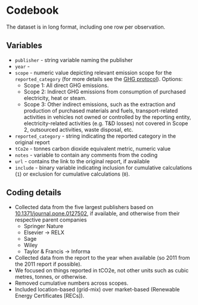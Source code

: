 # Codebook

The dataset is in long format, including one row per observation.

## Variables

* `publisher` - string variable naming the publisher
* `year` - 
* `scope` - numeric value depicting relevant emission scope for the `reported_category` (for more details see the [GHG protocol](https://ghgprotocol.org/calculationg-tools-faq)). Options: 
  * Scope 1: All direct GHG emissions.
  * Scope 2: Indirect GHG emissions from consumption of purchased electricity, heat or steam.
  * Scope 3: Other indirect emissions, such as the extraction and production of purchased materials and fuels, transport-related activities in vehicles not owned or controlled by the reporting entity, electricity-related activities (e.g. T&D losses) not covered in Scope 2, outsourced activities, waste disposal, etc.
* `reported_category` - string indicating the reported category in the original report
* `tCo2e` - tonnes carbon dioxide equivalent metric, numeric value
* `notes` - variable to contain any comments from the coding 
* `url` - contains the link to the original report, if available
* `include` - binary variable indicating inclusion for cumulative calculations (`1`) or exclusion for cumulative calculations (`0`).

## Coding details

* Collected data from the five largest publishers based on [10.1371/journal.pone.0127502](https://doi.org/10.1371/journal.pone.0127502), if available, and otherwise from their respective parent companies
  * Springer Nature
  * Elsevier -> RELX
  * Sage
  * Wiley
  * Taylor & Francis -> Informa
* Collected data from the report to the year when available (so 2011 from the 2011 report if possible).
* We focused on things reported in tCO2e, not other units such as cubic metres, tonnes, or otherwise.
* Removed cumulative numbers across scopes.
* Included location-based (grid-mix) over market-based (Renewable Energy Certificates [RECs]).